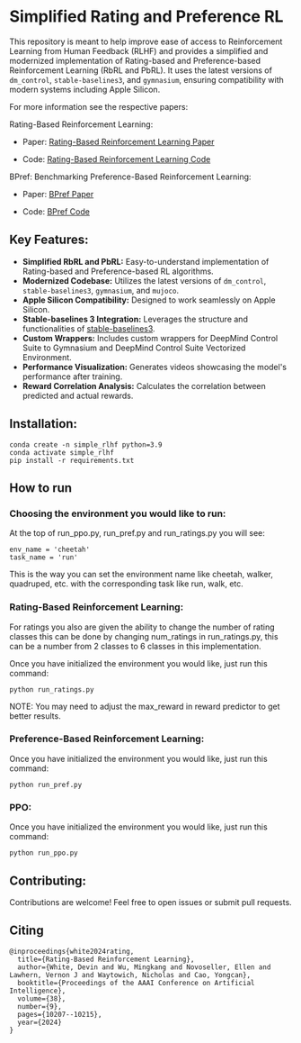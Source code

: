 # Simplified Rating and Preference RL

This repository is meant to help improve ease of access to Reinforcement Learning from Human Feedback (RLHF) and provides a simplified and modernized implementation of Rating-based and Preference-based Reinforcement Learning (RbRL and PbRL). It uses the latest versions of `dm_control`, `stable-baselines3`, and `gymnasium`, ensuring compatibility with modern systems including Apple Silicon. 

For more information see the respective papers:

Rating-Based Reinforcement Learning:
 * Paper: [Rating-Based Reinforcement Learning Paper](https://ojs.aaai.org/index.php/AAAI/article/view/28886)

 * Code: [Rating-Based Reinforcement Learning Code](https://github.com/Dev1nW/Rating-based-Reinforcement-Learning/tree/main)

BPref: Benchmarking Preference-Based Reinforcement Learning:
 * Paper: [BPref Paper](https://openreview.net/forum?id=ps95-mkHF_)
 
 * Code: [BPref Code](https://github.com/rll-research/BPref)

## Key Features:

* **Simplified RbRL and PbRL:**  Easy-to-understand implementation of Rating-based and Preference-based RL algorithms.
* **Modernized Codebase:** Utilizes the latest versions of `dm_control`, `stable-baselines3`, `gymnasium`, and `mujoco`.
* **Apple Silicon Compatibility:**  Designed to work seamlessly on Apple Silicon.
* **Stable-baselines 3 Integration:** Leverages the structure and functionalities of [stable-baselines3](https://github.com/DLR-RM/stable-baselines3).
* **Custom Wrappers:** Includes custom wrappers for DeepMind Control Suite to Gymnasium and DeepMind Control Suite Vectorized Environment.
* **Performance Visualization:** Generates videos showcasing the model's performance after training.
* **Reward Correlation Analysis:** Calculates the correlation between predicted and actual rewards.

## Installation:

   ```
   conda create -n simple_rlhf python=3.9
   conda activate simple_rlhf
   pip install -r requirements.txt
   ```

## How to run

### Choosing the environment you would like to run:
   At the top of run_ppo.py, run_pref.py and run_ratings.py you will see:

   ```
   env_name = 'cheetah'
   task_name = 'run'
   ```

   This is the way you can set the environment name like cheetah, walker, quadruped, etc. with the corresponding task like run, walk, etc. 

### Rating-Based Reinforcement Learning:

   For ratings you also are given the ability to change the number of rating classes this can be done by changing num_ratings in run_ratings.py, this can be a number from 2 classes to 6 classes in this implementation. 

   Once you have initialized the environment you would like, just run this command: 

   ```
   python run_ratings.py
   ```

   NOTE: You may need to adjust the max_reward in reward predictor to get better results. 

### Preference-Based Reinforcement Learning:
   Once you have initialized the environment you would like, just run this command: 

   ```
   python run_pref.py
   ```

### PPO:
   Once you have initialized the environment you would like, just run this command: 

   ```
   python run_ppo.py
   ```

## Contributing:

Contributions are welcome! Feel free to open issues or submit pull requests.

## Citing
```
@inproceedings{white2024rating,
  title={Rating-Based Reinforcement Learning},
  author={White, Devin and Wu, Mingkang and Novoseller, Ellen and Lawhern, Vernon J and Waytowich, Nicholas and Cao, Yongcan},
  booktitle={Proceedings of the AAAI Conference on Artificial Intelligence},
  volume={38},
  number={9},
  pages={10207--10215},
  year={2024}
}
```
   